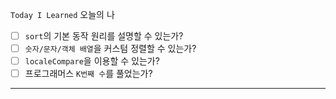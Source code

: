 `Today I Learned` 오늘의 나

- [ ] `sort`의 기본 동작 원리를 설명할 수 있는가?  
- [ ] `숫자/문자/객체 배열`을 커스텀 정렬할 수 있는가?
- [ ] `localeCompare`을 이용할 수 있는가?
- [ ] 프로그래머스 `K번째 수`를 풀었는가? 
---
